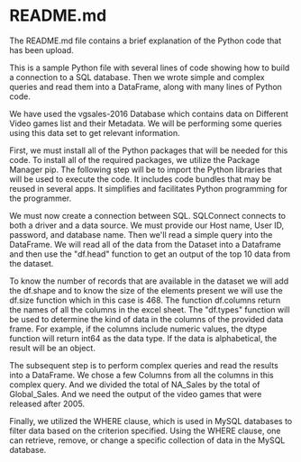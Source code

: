 # README.md
The README.md file contains a brief explanation of the Python code that has been upload.

This is a sample Python file with several lines of code showing how to build a connection to a SQL database. Then we wrote simple and complex queries and read them into a DataFrame, along with many lines of Python code.

We have used the vgsales-2016 Database which contains data on Different Video games list and their Metadata. We will be performing some queries using this data set to get relevant information.

First, we must install all of the Python packages that will be needed for this code. To install all of the required packages, we utilize the Package Manager pip. The following step will be to import the Python libraries that will be used to execute the code. It includes code bundles that may be reused in several apps. It simplifies and facilitates Python programming for the programmer.

We must now create a connection between SQL. SQLConnect connects to both a driver and a data source. We must provide our Host name, User ID, password, and database name. Then we'll read a simple query into the DataFrame. We will read all of the data from the Dataset into a Dataframe and then use the "df.head" function to get an output of the top 10 data from the dataset.

To know the number of records that are available in the dataset we will add the df.shape and to know the size of the elements present we will use the df.size function which in this case is 468. The function df.columns return the names of all the columns in the excel sheet. The "df.types" function will be used to determine the kind of data in the columns of the provided data frame. For example, if the columns include numeric values, the dtype function will return int64 as the data type. If the data is alphabetical, the result will be an object.

The subsequent step is to perform complex queries and read the results into a DataFrame. We chose a few Columns from all the columns in this complex query. And we divided the total of NA_Sales by the total of Global_Sales. And we need the output of the video games that were released after 2005.

Finally, we utilized the WHERE clause, which is used in MySQL databases to filter data based on the criterion specified. Using the WHERE clause, one can retrieve, remove, or change a specific collection of data in the MySQL database.
